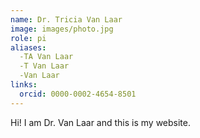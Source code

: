 ```yaml
---
name: Dr. Tricia Van Laar
image: images/photo.jpg
role: pi
aliases:
  -TA Van Laar
  -T Van Laar
  -Van Laar
links:
  orcid: 0000-0002-4654-8501
---
```


Hi! I am Dr. Van Laar and this is my website.

